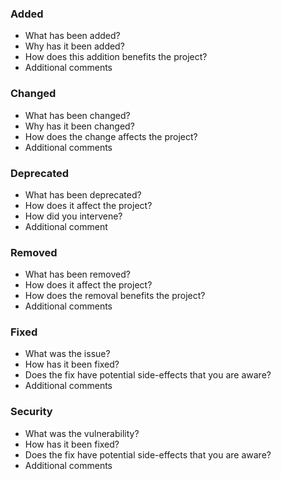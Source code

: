 <!---
=============================================================================
Project
=============================================================================
Pull Request Template
-----------------------------------------------------------------------------
Pull Request Template for GitHub.

:Authors: Fabio Craig Wimmer Florey <fabioflorey@icloud.com>
:Version: 0.0.1
:License: MIT-0
--->


### Added
- What has been added?
- Why has it been added?
- How does this addition benefits the project?
- Additional comments

### Changed
- What has been changed?
- Why has it been changed?
- How does the change affects the project?
- Additional comments

### Deprecated
- What has been deprecated?
- How does it affect the project?
- How did you intervene?
- Additional comment

### Removed
- What has been removed?
- How does it affect the project?
- How does the removal benefits the project?
- Additional comments

### Fixed 
- What was the issue?
- How has it been fixed?
- Does the fix have potential side-effects that you are aware? 
- Additional comments


### Security
- What was the vulnerability?
- How has it been fixed?
- Does the fix have potential side-effects that you are aware? 
- Additional comments

